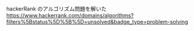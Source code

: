 hackerRank のアルゴリズム問題を解いた
https://www.hackerrank.com/domains/algorithms?filters%5Bstatus%5D%5B%5D=unsolved&badge_type=problem-solving
